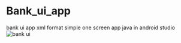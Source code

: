 # Bank_ui_app
bank ui app xml format simple one screen app java in android studio
![bank ui](https://user-images.githubusercontent.com/105581953/236631318-0921419b-a0b0-4cec-9e18-477d5d187b9d.png)
